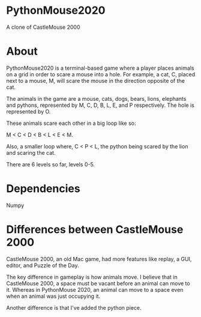 # PythonMouse2020
A clone of CastleMouse 2000

# About
PythonMouse2020 is a terminal-based game where a player places animals on a grid in order to scare a mouse into a hole.
For example, a cat, C, placed next to a mouse, M, will scare the mouse in the direction opposite of the cat.

The animals in the game are a mouse, cats, dogs, bears, lions, elephants and pythons, represented by M, C, D, B, L, E, and P respectively. The hole is represented by O.

These animals scare each other in a big loop like so:

M < C < D < B < L < E < M.

Also, a smaller loop where, C < P < L, the python being scared by the lion and scaring the cat.

There are 6 levels so far, levels 0-5.

# Dependencies
Numpy

# Differences between CastleMouse 2000
CastleMouse 2000, an old Mac game, had more features like replay, a GUI, editor, and Puzzle of the Day.

The key difference in gameplay is how animals move.
I believe that in CastleMouse 2000, a space must be vacant before an animal can move to it.
Whereas in PythonMouse 2020, an animal can move to a space even when an animal was just occupying it.

Another difference is that I've added the python piece.
